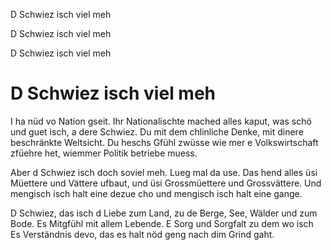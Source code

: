 D Schwiez isch viel meh

D Schwiez isch viel meh

D Schwiez isch viel meh

# D Schwiez isch viel meh

I ha nüd vo Nation gseit. Ihr Nationalischte mached alles kaput, was schö und guet isch, a dere Schwiez. Du mit dem chlinliche Denke, mit dinere beschränkte Weltsicht. Du heschs Gfühl zwüsse wie mer e Volkswirtschaft zfüehre het, wiemmer Politik betriebe muess.

Aber d Schwiez isch doch soviel meh. Lueg mal da use. Das hend alles üsi Müettere und Vättere ufbaut, und üsi Grossmüettere und Grossvättere. Und mengisch isch halt eine dezue cho und mengisch isch halt eine gange.

D Schwiez, das isch d Liebe zum Land, zu de Berge, See, Wälder und zum Bode. Es Mitgfühl mit allem Lebende. E Sorg und Sorgfalt zu dem wo isch Es Verständnis devo, das es halt nöd geng nach dim Grind gaht.